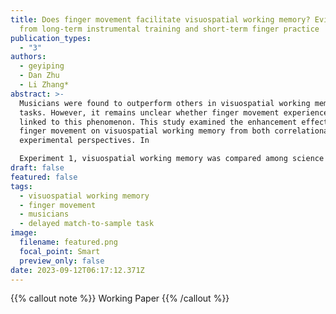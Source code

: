 ```yaml
---
title: Does finger movement facilitate visuospatial working memory? Evidences
  from long-term instrumental training and short-term finger practice
publication_types:
  - "3"
authors:
  - geyiping
  - Dan Zhu
  - Li Zhang*
abstract: >-
  Musicians were found to outperform others in visuospatial working memory
  tasks. However, it remains unclear whether finger movement experience is
  linked to this phenomenon. This study examined the enhancement effect of
  finger movement on visuospatial working memory from both correlational and
  experimental perspectives. In

  Experiment 1, visuospatial working memory was compared among science undergraduates (n = 27), liberal arts undergraduates (n = 27) and experienced instrumentalists (n = 29). The result showed that after controlling fluid intelligence statistically, instrumentalists with long-term finger movement experience performed better in visuospatial working memory task than others. In Experiment 2, 67 non-musical undergraduates were randomly assigned into two groups. In the experimental group (n = 34), participants took part in a short-term finger movement practice. The results showed that participants with the assistance of finger movement responded more accurately in spatial delayed match-to-sample task than those without assistance of finger movement. In conclusion, the enhancement effect of finger movement on visuospatial working memory was supported from both long-term instrumental training and short-term finger 
draft: false
featured: false
tags:
  - visuospatial working memory
  - finger movement
  - musicians
  - delayed match-to-sample task
image:
  filename: featured.png
  focal_point: Smart
  preview_only: false
date: 2023-09-12T06:17:12.371Z
---
```

{{% callout note %}}
Working Paper
{{% /callout %}}